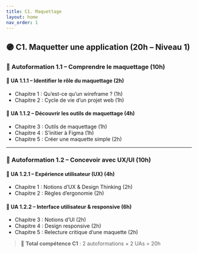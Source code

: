 ```yaml
---
title: C1. Maquettage
layout: home
nav_order: 1
---
```


## 🟣 C1. Maquetter une application (20h – Niveau 1)

### 🔹 Autoformation 1.1 – Comprendre le maquettage (10h)

#### 📘 UA 1.1.1 – Identifier le rôle du maquettage (2h)

* Chapitre 1 : Qu’est-ce qu’un wireframe ? (1h)
* Chapitre 2 : Cycle de vie d’un projet web (1h)

#### 📘 UA 1.1.2 – Découvrir les outils de maquettage (4h)

* Chapitre 3 : Outils de maquettage (1h)
* Chapitre 4 : S’initier à Figma (1h)
* Chapitre 5 : Créer une maquette simple (2h)

---

### 🔹 Autoformation 1.2 – Concevoir avec UX/UI (10h)

#### 📘 UA 1.2.1 – Expérience utilisateur (UX) (4h)

* Chapitre 1 : Notions d’UX & Design Thinking (2h)
* Chapitre 2 : Règles d’ergonomie (2h)

#### 📘 UA 1.2.2 – Interface utilisateur & responsive (6h)

* Chapitre 3 : Notions d’UI (2h)
* Chapitre 4 : Design responsive (2h)
* Chapitre 5 : Relecture critique d’une maquette (2h)

> 🎯 **Total compétence C1** : 2 autoformations × 2 UAs = 20h
